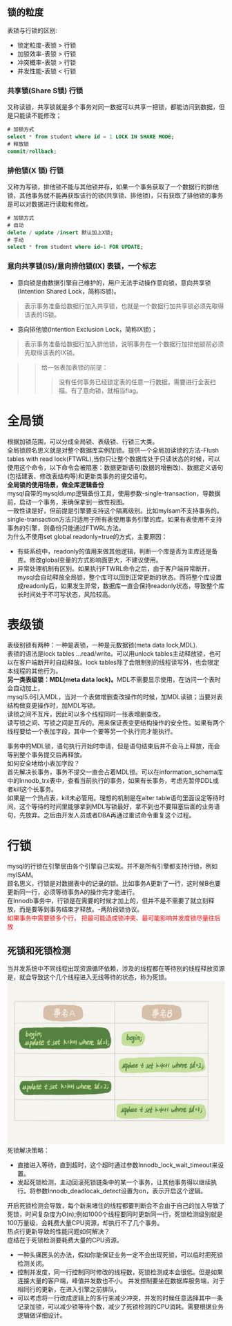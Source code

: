 

## 锁的粒度
表锁与行锁的区别:
* 锁定粒度-表锁 > 行锁
* 加锁效率-表锁 > 行锁
* 冲突概率-表锁 > 行锁
* 并发性能-表锁 < 行锁

### 共享锁(Share S锁) 行锁
又称读锁，共享锁就是多个事务对同一数据可以共享一把锁，都能访问到数据，但是只能读不能修改；
```sql
# 加锁方式
select * from student where id = 1 LOCK IN SHARE MODE;
# 释放锁
commit/rollback;
```

### 排他锁(X 锁) 行锁
又称为写锁，排他锁不能与其他锁并存，如果一个事务获取了一个数据行的排他锁，其他事务就不能再获取该行的锁(共享锁、排他锁)，只有获取了排他锁的事务是可以对数据进行读取和修改。
```sql
# 加锁方式
# 自动
delete / update /insert 默认加上X锁;
# 手动
select * from student where id=1 FOR UPDATE;
```

### 意向共享锁(IS)/意向排他锁(IX) 表锁，一个标志
* 意向锁是由数据引擎自己维护的，用户无法手动操作意向锁，意向共享锁(Intention Shared Lock，简称IS锁)。  
> 表示事务准备给数据行加入共享锁，也就是一个数据行加共享锁必须先取得该表的IS锁。

* 意向排他锁(Intention Exclusion Lock，简称IX锁)；
> 表示事务准备给数据行加入排他锁，说明事务在一个数据行加排他锁前必须先取得该表的IX锁。

>> 给一张表加表锁的前提：  
>>>没有任何事务已经锁定表的任意一行数据，需要进行全表扫描。有了意向锁，就相当flag。

# 全局锁
根据加锁范围，可以分成全局锁、表级锁、行锁三大类。  
全局锁顾名思义就是对整个数据库实例加锁。提供一个全局加读锁的方法-Flush tables with read lock(FTWRL),当你只让整个数据库处于只读状态的时候，可以使用这个命令，以下命令会被阻塞：数据更新语句(数据的增删改)、数据定义语句(包括建表、修改表结构等)和更新类事务的提交语句。  
<strong>全局锁的使用场景，做全库逻辑备份</strong>   
mysql自带的mysqldump逻辑备份工具，使用参数-single-transaction，导数据前，启动一个事务，来确保拿到一致性视图。  
一致性读是好，但前提是引擎要支持这个隔离级别。比如myIsam不支持事务的。single-transaction方法只适用于所有表使用事务引擎的库。如果有表使用不支持事务的引擎，则备份只能通过FTWRL方法。   
为什么不使用set global readonly=true的方式，主要原因：  
* 有些系统中，readonly的值用来做其他逻辑，判断一个库是否为主库还是备库。修改global变量的方式影响面更大，不建议使用。
* 异常处理机制有区别。如果执行FTWRL命令之后，由于客户端异常断开，mysql会自动释放全局锁，整个库可以回到正常更新的状态。而将整个库设置成readonly后，如果发生异常，数据库一直会保持readonly状态，导致整个库长时间处于不可写状态，风险较高。  

# 表级锁
表级别锁有两种：一种是表锁，一种是元数据锁(meta data lock,MDL).   
表锁的语法是lock tables ...read/write。可以用unlock tables主动释放锁，也可以在客户端断开时自动释放。lock tables除了会限制别的线程读写外，也会限定本线程的其他行为。  
<strong>另一类表级锁：MDL(meta data lock)。</strong>MDL不需要显示使用，在访问一个表时会自动加上，  
mysql5.6引入MDL，当对一个表做增删查改操作的时候，加MDL读锁；当要对表结构做变更操作时，加MDL写锁。  
读锁之间不互斥，因此可以多个线程同时一张表增删查改。  
读写锁之间、写锁之间是互斥的。用来保证表变更结构操作的安全性。如果有两个线程要给一个表加字段，其中一个要等另一个执行完才能执行。  

事务中的MDL锁，语句执行开始时申请，但是语句结束后并不会马上释放，而会等到整个事务提交后再释放。  
如何安全地给小表加字段？  
首先解决长事务，事务不提交一直会占着MDL锁。可以在information_schema库中的Innodb_trx表中，查看当前执行的事务，如果有长事务，考虑先暂停DDL或者kill这个长事务。  
如果是一个热点表，kill未必管用。理想的机制是在alter table语句里面设定等待时间，这个等待的时间里能够拿到MDL写锁最好，拿不到也不要阻塞后面的业务语句，先放弃。之后由开发人员或者DBA再通过重试命令重复这个过程。

# 行锁
mysql的行锁在引擎层由各个引擎自己实现。并不是所有引擎都支持行锁，例如myISAM。  
顾名思义，行锁是对数据表中的记录的锁。比如事务A更新了一行，这时候B也要更新同一行，必须等待事务A的操作完才能进行。  
在Innodb事务中，行锁是在需要的时候才加上的，但并不是不需要了就立刻释放，而是要等到事务结束才释放。-两阶段锁协议。   
<font color="red">如果事务中需要锁多个行， 把最可能造成锁冲突、最可能影响并发度锁尽量往后放</font>  
## 死锁和死锁检测
当并发系统中不同线程出现资源循环依赖，涉及的线程都在等待别的线程释放资源是，就会导致这个几个线程进入无线等待的状态，称为死锁。  
![死锁](/数据库/img/死锁-1.jpg)  
死锁解决策略：  
* 直接进入等待，直到超时，这个超时通过参数Innodb_lock_wait_timeout来设置。  
* 发起死锁检测，主动回滚死锁链条中的某一个事务，让其他事务得以继续执行。将参数Innodb_deadlocak_detect设置为on，表示开启这个逻辑。  

开启死锁检测会导致，每个新来堵住的线程都要判断会不会由于自己的加入导致了死锁，时间复杂度为O(n);例如1000个线程要同时更新同一行，死锁检测级别就是100万量级，会耗费大量CPU资源，却执行不了几个事务。  
热点行更新导致的性能问题如何解决？  
症结在于死锁检测要耗费大量的CPU资源。  
* 一种头痛医头的办法，假如你能保证业务一定不会出现死锁，可以临时把死锁检测关闭。
* 控制并发度，同一行控制同时修改的线程数，死锁检测成本会很低。但是如果连接大量的客户端，峰值并发数也不小。 并发控制要坐在数据库服务端，对于相同行的更新，在进入引擎之前排队，
* 可以考虑将一行改成逻辑上的多行来减少冲突，并发的时候任意选择其中一条记录加锁，可以减少锁等待个数，减少了死锁检测的CPU消耗。需要根据业务逻辑做详细设计。  